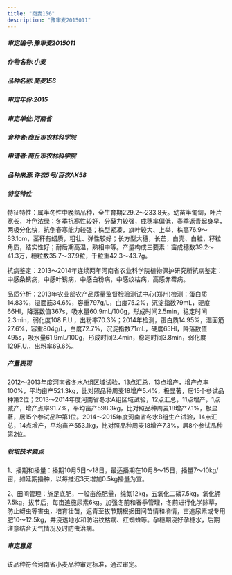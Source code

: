 ```yaml
---
title: "商麦156"
description: "豫审麦2015011"
---
```

##### 审定编号:豫审麦2015011

##### 作物名称:小麦

##### 品种名称:商麦156

##### 审定年份:2015

##### 审定单位:河南省

##### 育种者:商丘市农林科学院

##### 申请者:商丘市农林科学院

##### 品种来源:许农5号/百农AK58

##### 特征特性
特征特性：属半冬性中晚熟品种，全生育期229.2～233.8天。幼苗半匍匐，叶片宽长，叶色浓绿；冬季抗寒性较好，分蘖力较强，成穗率偏低，春季返青起身早，两极分化快，抗倒春寒能力较强；株型紧凑，旗叶较大、上举，株高76.9～83.1cm，茎秆有蜡质，粗壮、弹性较好；长方型大穗，长芒，白壳、白粒，籽粒角质，结实性好；耐后期高温，熟相中等。产量构成三要素：亩成穗数39.2～41.3万，穗粒数35.7～37.9粒，千粒重42.3～43.7g。
抗病鉴定：2013～2014年连续两年河南省农业科学院植物保护研究所抗病鉴定：中感条锈病，中感叶锈病，中感白粉病，中感纹枯病，高感赤霉病。
品质分析：2013年农业部农产品质量监督检验测试中心(郑州)检测：蛋白质14.83%，湿面筋34.6%，容重797g/L，白度75.2%，沉淀指数79mL，硬度66HI，降落数值367s，吸水量60.9mL/100g，形成时间2.5min，稳定时间2.3min，弱化度108 F.U.，出粉率70.3%；2014年检测，蛋白质14.95%，湿面筋27.6%，容重804g/L，白度72.7%，沉淀指数71mL，硬度65HI，降落数值495s，吸水量61.9mL/100g，形成时间2.4min，稳定时间3.8min，弱化度129F.U.，出粉率69.6%。


##### 产量表现
2012～2013年度河南省冬水A组区域试验，13点汇总，13点增产，增产点率100%，平均亩产521.3kg，比对照品种周麦18增产5.4%，极显著，居15个参试品种第2位；2013～2014年度河南省冬水A组区域试验，12点汇总，11点增产，1点减产，增产点率91.7%，平均亩产598.3kg，比对照品种周麦18增产7.1%，极显著，居15个参试品种第1位。2014～2015年度河南省冬水B组生产试验，14点汇总，14点增产，平均亩产553.1kg，比对照品种周麦18增产7.3%，居8个参试品种第2位。

##### 栽培技术要点
1、播期和播量：播期10月5日～18日，最适播期在10月8～15日，播量7～10kg/亩，如延期播种，以每推迟3天增加0.5kg播量为宜。
2、田间管理：施足底肥，一般亩施肥量，纯氮12kg，五氧化二磷7.5kg，氧化钾7.5kg，拔节后，每亩追施尿素6kg。加强冬前和春季管理，冬前进行化学除草，防止蚜虫等害虫，培育壮苗，返青至拔节期根据田间苗情和墒情，亩追尿素或专用肥10～12.5kg，并浇透地水和防治纹枯病、红蜘蛛等。孕穗期浇好孕穗水，后期注意结合天气情况及时防虫治病。


##### 审定意见
该品种符合河南省小麦品种审定标准，通过审定。
